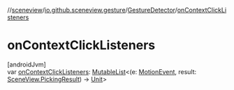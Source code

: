 //[sceneview](../../../index.md)/[io.github.sceneview.gesture](../index.md)/[GestureDetector](index.md)/[onContextClickListeners](on-context-click-listeners.md)

# onContextClickListeners

[androidJvm]\
var [onContextClickListeners](on-context-click-listeners.md): [MutableList](https://kotlinlang.org/api/latest/jvm/stdlib/kotlin.collections/-mutable-list/index.html)&lt;(e: [MotionEvent](https://developer.android.com/reference/kotlin/android/view/MotionEvent.html), result: [SceneView.PickingResult](../../io.github.sceneview/-scene-view/-picking-result/index.md)) -&gt; [Unit](https://kotlinlang.org/api/latest/jvm/stdlib/kotlin/-unit/index.html)&gt;
